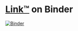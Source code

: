 # [Link™](https://link.makinarocks.ai/) on Binder

[![Binder](https://mybinder.org/badge_logo.svg)](https://mybinder.org/v2/gh/makinarocks/mrx-link-binder/main?labpath=sample-notebooks/Link_Intro.ipynb)
